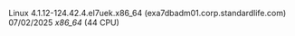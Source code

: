 Linux 4.1.12-124.42.4.el7uek.x86_64 (exa7dbadm01.corp.standardlife.com)         07/02/2025      _x86_64_        (44 CPU)
